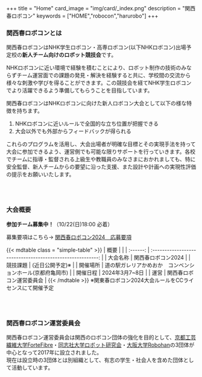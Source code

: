 +++
title = "Home"
card_image =  "img/card/_index.png"
description = "関西春ロボコン"
keywords = ["HOME","robocon","harurobo"]
+++

### 関西春ロボコンとは
関西春ロボコンはNHK学生ロボコン・高専ロボコン(以下NHKロボコン)出場予定校の**新人チーム向けのロボット競技会**です。

NHKロボコンに近い環境で経験を積むことにより、ロボット制作の技術のみならずチーム運営面での課題の発見・解決を経験すると共に、学校間の交流から様々な刺激や学びを得ることができます。この競技会を経てNHK学生ロボコンでより活躍できるよう準備してもらうことを目指しています。

関西春ロボコンはNHKロボコンに向けた新人ロボコン大会として以下の様な特徴を持ちます。
1. NHKロボコンに近いルールで全国的な立ち位置が把握できる
2. 大会以外でも外部からフィードバックが得られる

これらのプログラムを活用し、大会出場者が明確な目標とその実現手法を持って大会に参加できるよう、運営側でも可能な限りサポートを行っていきます。各校でチームに指導・監督される上級生や教職員のみなさまにおかれましても、特に安全監督、新人チームからの要望に沿った支援、また設計や計画への実現性評価の提示をお願いいたします。

<br>
<br>

### 大会概要

**参加チーム募集中！**（10/22(日)18:00 必着）

募集要項はこちら→ [関西春ロボコン2024　応募要項](https://drive.google.com/file/d/1VG88H_kp5puaQSH57iWJIBTchu-74Rf2/view?usp=drive_link)

{{< mdtable class = "simple-table" >}}
|   概要   |                                                            |
| :------: | :--------------------------------------------------------: |
| 大会名称 |                     関西春ロボコン2024                     |
| 競技課題 |                      (近日公開予定)※                       |
| 開催場所 | 道の駅ガレリアかめおか　コンベンションホール(京都府亀岡市) |
| 開催日程 |                       2024年3月7~8日                       |
|   運営   |                  関西春ロボコン運営委員会                  |
{{< /mdtable >}}
※関東春ロボコン2024大会ルールをCCライセンスにて開催予定

<!-- 大会当日スケジュール 58 KB -->
<!-- [Download](https://drive.google.com/file/d/1cy_Gx91IZ4MvDmu3OjSM8rm0-bowZjih/view) -->
<br>
<br>


### 関西春ロボコン運営委員会

関西春ロボコン運営委員会は関西のロボコン団体の強化を目的として、[京都工芸繊維大学ForteFibre](https://www.fortefibre.net/)・[同志社大学ロボット研究会](http://drc.hatenablog.com/)・[大阪大学Robohan](http://www.robohan.net/)の3団体が中心となって2017年に設立されました。  
現在は設立時の3団体とは別組織として、有志の学生・社会人を含めた団体として活動しています。